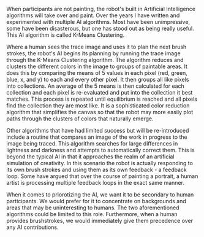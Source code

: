 When participants are not painting, the robot's built in Artificial Intelligence algorithms will take over and paint.  Over the years I have written and experimented with multiple AI algorithms.  Most have been unimpressive, some have been disasterous, but one has stood out as being really useful. This AI algorithm is called K-Means Clustering.

Where a human sees the trace image and uses it to plan the next brush strokes, the robot's AI begins its planning by running the trace image through the K-Means Clustering algorithm.  The algorithm reduces and clusters the different colors in the image to groups of paintable areas.  It does this by comparing the means of 5 values in each pixel (red, green, blue, x, and y) to each and every other pixel.  It then groups all like pixels into collections.  An average of the 5 means is then calculated for each collection and each pixel is re-evaluated and put into the collection it best matches.  This process is repeated until equilibrium is reached and all pixels find the collection they are most like.  It is a sophisticated color reduction algorithm that simplifies the canvas so that the robot may more easily plot paths through the clusters of colors that naturally emerge.

Other algorithms that have had limited success but will be re-introduced include a routine that compares an image of the work in progress to the image being traced.  This algorithm searches for large differences in lightness and darkness and attempts to automatically correct them.  This is beyond the typical AI in that it approaches the realm of an artificial simulation of creativity.  In this scenario the robot is actually responding to its own brush strokes and using them as its own feedback - a feedback loop.  Some have argued that over the course of painting a portrait, a human artist is processing multiple feedback loops in the exact same manner.

When it comes to priorotizing the AI, we want it to be secondary to human participants.  We would prefer for it to concentrate on backgrounds and areas that may be uninteresting to humans.  The two aforementioned algorithms could be limited to this role.  Furthermore, when a human provides brushstrokes, we would immediately give them precedence over any AI contributions.